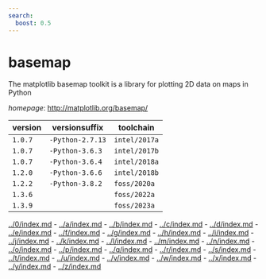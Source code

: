 ```yaml
---
search:
  boost: 0.5
---
```

# basemap

The matplotlib basemap toolkit is a library for plotting 2D data on maps in Python

*homepage*: <http://matplotlib.org/basemap/>

version | versionsuffix | toolchain
--------|---------------|----------
``1.0.7`` | ``-Python-2.7.13`` | ``intel/2017a``
``1.0.7`` | ``-Python-3.6.3`` | ``intel/2017b``
``1.0.7`` | ``-Python-3.6.4`` | ``intel/2018a``
``1.2.0`` | ``-Python-3.6.6`` | ``intel/2018b``
``1.2.2`` | ``-Python-3.8.2`` | ``foss/2020a``
``1.3.6`` |  | ``foss/2022a``
``1.3.9`` |  | ``foss/2023a``

[../0/index.md](0) - [../a/index.md](a) - [../b/index.md](b) - [../c/index.md](c) - [../d/index.md](d) - [../e/index.md](e) - [../f/index.md](f) - [../g/index.md](g) - [../h/index.md](h) - [../i/index.md](i) - [../j/index.md](j) - [../k/index.md](k) - [../l/index.md](l) - [../m/index.md](m) - [../n/index.md](n) - [../o/index.md](o) - [../p/index.md](p) - [../q/index.md](q) - [../r/index.md](r) - [../s/index.md](s) - [../t/index.md](t) - [../u/index.md](u) - [../v/index.md](v) - [../w/index.md](w) - [../x/index.md](x) - [../y/index.md](y) - [../z/index.md](z)

